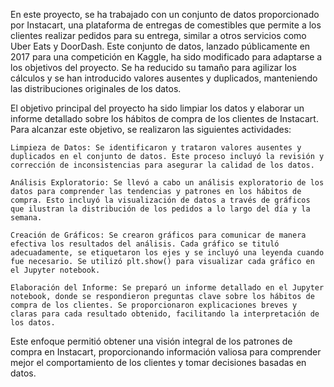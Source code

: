 En este proyecto, se ha trabajado con un conjunto de datos proporcionado por Instacart, una plataforma de entregas de comestibles que permite a los clientes realizar pedidos para su entrega, similar a otros servicios como Uber Eats y DoorDash. Este conjunto de datos, lanzado públicamente en 2017 para una competición en Kaggle, ha sido modificado para adaptarse a los objetivos del proyecto. Se ha reducido su tamaño para agilizar los cálculos y se han introducido valores ausentes y duplicados, manteniendo las distribuciones originales de los datos.

El objetivo principal del proyecto ha sido limpiar los datos y elaborar un informe detallado sobre los hábitos de compra de los clientes de Instacart. Para alcanzar este objetivo, se realizaron las siguientes actividades:

    Limpieza de Datos: Se identificaron y trataron valores ausentes y duplicados en el conjunto de datos. Este proceso incluyó la revisión y corrección de inconsistencias para asegurar la calidad de los datos.

    Análisis Exploratorio: Se llevó a cabo un análisis exploratorio de los datos para comprender las tendencias y patrones en los hábitos de compra. Esto incluyó la visualización de datos a través de gráficos que ilustran la distribución de los pedidos a lo largo del día y la semana.

    Creación de Gráficos: Se crearon gráficos para comunicar de manera efectiva los resultados del análisis. Cada gráfico se tituló adecuadamente, se etiquetaron los ejes y se incluyó una leyenda cuando fue necesario. Se utilizó plt.show() para visualizar cada gráfico en el Jupyter notebook.

    Elaboración del Informe: Se preparó un informe detallado en el Jupyter notebook, donde se respondieron preguntas clave sobre los hábitos de compra de los clientes. Se proporcionaron explicaciones breves y claras para cada resultado obtenido, facilitando la interpretación de los datos.

Este enfoque permitió obtener una visión integral de los patrones de compra en Instacart, proporcionando información valiosa para comprender mejor el comportamiento de los clientes y tomar decisiones basadas en datos.
